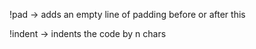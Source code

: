 

!pad -> adds an empty line of padding before or after this

!indent -> indents the code by n chars
